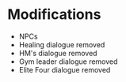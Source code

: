 # Modifications

- NPCs
- Healing dialogue removed
- HM's dialogue removed
- Gym leader dialogue removed
- Elite Four  dialogue removed
